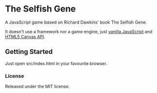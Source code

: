 # The Selfish Gene
A JavaScript game based on Richard Dawkins' book The Selfish Gene.

It doesn't use a framework nor a game engine, just [vanilla JavaScript](http://vanilla-js.com/) and [HTML5 Canvas API](https://developer.mozilla.org/en-US/docs/Web/API/Canvas_API).

## Getting Started
Just open src/index.html in your favourite browser.

### License
Released under the MIT license.
